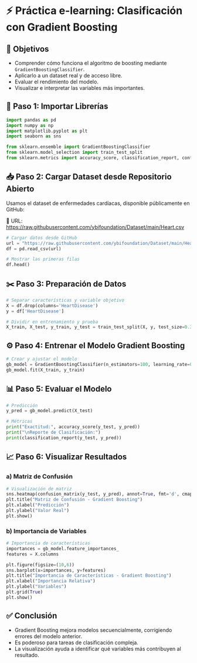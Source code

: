 # **⚡ Práctica e-learning: Clasificación con Gradient Boosting**

## 🎯 Objetivos

- Comprender cómo funciona el algoritmo de boosting mediante `GradientBoostingClassifier`.
- Aplicarlo a un dataset real y de acceso libre.
- Evaluar el rendimiento del modelo.
- Visualizar e interpretar las variables más importantes.

## 🧰 Paso 1: Importar Librerías

```python
import pandas as pd
import numpy as np
import matplotlib.pyplot as plt
import seaborn as sns

from sklearn.ensemble import GradientBoostingClassifier
from sklearn.model_selection import train_test_split
from sklearn.metrics import accuracy_score, classification_report, confusion_matrix
```

## 📥 Paso 2: Cargar Dataset desde Repositorio Abierto

Usamos el dataset de enfermedades cardíacas, disponible públicamente en GitHub:

🔗 URL:
 https://raw.githubusercontent.com/ybifoundation/Dataset/main/Heart.csv

```python
# Cargar datos desde GitHub
url = "https://raw.githubusercontent.com/ybifoundation/Dataset/main/Heart.csv"
df = pd.read_csv(url)

# Mostrar las primeras filas
df.head()
```

## ✂️ Paso 3: Preparación de Datos

```python
# Separar características y variable objetivo
X = df.drop(columns='HeartDisease')
y = df['HeartDisease']

# Dividir en entrenamiento y prueba
X_train, X_test, y_train, y_test = train_test_split(X, y, test_size=0.3, random_state=42)
```

## ⚙️ Paso 4: Entrenar el Modelo Gradient Boosting

```python
# Crear y ajustar el modelo
gb_model = GradientBoostingClassifier(n_estimators=100, learning_rate=0.1, random_state=42)
gb_model.fit(X_train, y_train)
```

## 📊 Paso 5: Evaluar el Modelo

```python
# Predicción
y_pred = gb_model.predict(X_test)

# Métricas
print("Exactitud:", accuracy_score(y_test, y_pred))
print("\nReporte de Clasificación:")
print(classification_report(y_test, y_pred))
```

## 📈 Paso 6: Visualizar Resultados

### a) Matriz de Confusión

```python
# Visualización de matriz
sns.heatmap(confusion_matrix(y_test, y_pred), annot=True, fmt='d', cmap='Greens')
plt.title("Matriz de Confusión - Gradient Boosting")
plt.xlabel("Predicción")
plt.ylabel("Valor Real")
plt.show()
```

### b) Importancia de Variables

```python
# Importancia de características
importances = gb_model.feature_importances_
features = X.columns

plt.figure(figsize=(10,6))
sns.barplot(x=importances, y=features)
plt.title("Importancia de Características - Gradient Boosting")
plt.xlabel("Importancia Relativa")
plt.ylabel("Variables")
plt.grid(True)
plt.show()
```

## ✅ Conclusión

- Gradient Boosting mejora modelos secuencialmente, corrigiendo errores del modelo anterior.
- Es poderoso para tareas de clasificación compleja.
- La visualización ayuda a identificar qué variables más contribuyen al resultado.